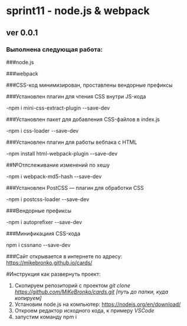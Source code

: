 # sprint11 - node.js & webpack
## ver 0.0.1

### Выполнена следующая работа:

###node.js

###webpack

###CSS-код минимизирован, проставлены вендорные префиксы

###Установлен плагин для чтения CSS внутри JS-кода

-npm i mini-css-extract-plugin --save-dev

###Установлен пакет для добавления CSS-файлов в index.js

-npm i css-loader --save-dev

###Установлен плагин для работы вебпака с HTML

-npm install html-webpack-plugin --save-dev

##№Отлслеживание изменений по хешу

-npm i webpack-md5-hash --save-dev

###Установлен PostCSS — плагин для обработки CSS

-npm i postcss-loader --save-dev

###Вендорные префиксы

-npm i autoprefixer --save-dev

###Минификациия CSS-кода

npm i cssnano --save-dev

###Сайт открывается в интернете по адресу: <https://mikebronko.github.io/cards/>

#Инструкция как развернуть проект:
1) Cкопируем репозиторий с проектом  *git clone <https://github.com/MiKeBronko/cards.git> [путь до папки, куда копируем]*
2) Установим  node.js на компьютер: <https://nodejs.org/en/download/>
3) Откроем редактор исходного кода, к примеру  *VSCode*
4) запустим команду npm i

